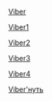 
<!--
[![Viber](https://github.com/bondpy202212/Files/blob/main/viber/Viber.png)](://viber://chat?number=380637095484)


[![Viber](https://github.com/bondpy202212/Files/blob/main/viber/Viber.png)](viber://chat?number=380637095484)


<a href="viber://chat?number=%2B380637095484">Viber</a>
-->
<a href="viber://chat?+380637095484">Viber</a>


<a title="Viber" href="viber://chat?number=<+380637095484>">Viber1</a>

<a title="Viber" href="viber://chat?number=<380637095484>">Viber2</a>

<a title="Viber" href="viber://chat?number<+380637095484>">Viber3</a>

<a title="Viber" href="viber://chat?number<380637095484>">Viber4</a>

<a href="viber://chat?number=<phone>">Viber'нуть</a>
